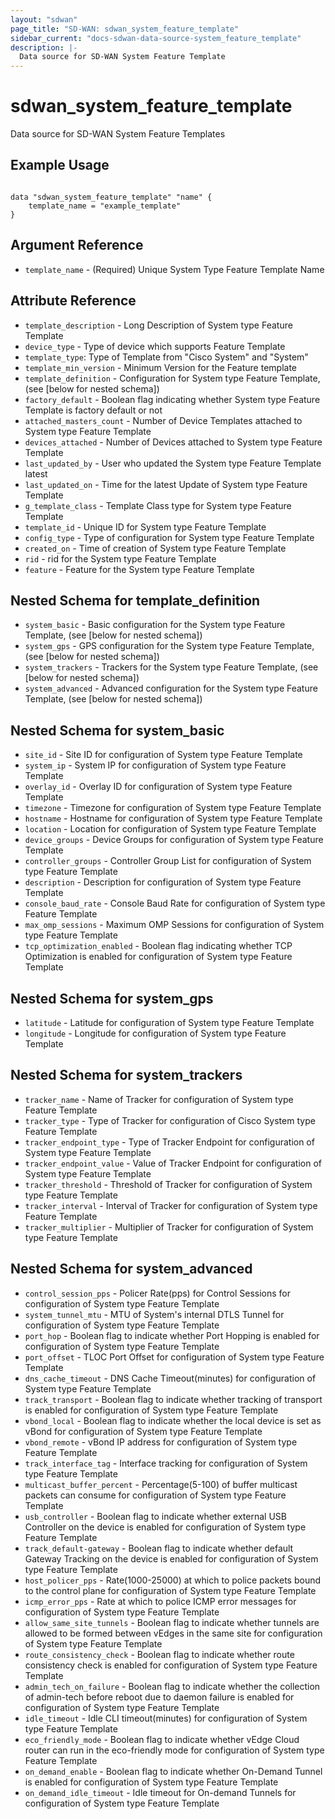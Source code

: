 ```yaml
---
layout: "sdwan"
page_title: "SD-WAN: sdwan_system_feature_template"
sidebar_current: "docs-sdwan-data-source-system_feature_template"
description: |-
  Data source for SD-WAN System Feature Template
---
```


# sdwan_system_feature_template #
Data source for SD-WAN System Feature Templates

## Example Usage ##

```hcl

data "sdwan_system_feature_template" "name" {
    template_name = "example_template"
}

```


## Argument Reference ##

* `template_name` - (Required) Unique  System Type Feature Template Name

## Attribute Reference ##

* `template_description` - Long Description of  System type Feature Template
* `device_type` - Type of device which supports  Feature Template
* `template_type`: Type of Template from "Cisco System" and "System"
* `template_min_version` - Minimum Version for the  Feature template
* `template_definition` - Configuration for  System type Feature Template, (see [below for nested schema])
* `factory_default` - Boolean flag indicating whether  System type Feature Template is factory default or not
* `attached_masters_count` - Number of Device Templates attached to  System type Feature Template
* `devices_attached` - Number of Devices attached to  System type Feature Template
* `last_updated_by` - User who updated the  System type Feature Template latest
* `last_updated_on` - Time for the latest Update of  System type Feature Template
* `g_template_class` - Template Class type for  System type Feature Template
* `template_id` - Unique ID for  System type Feature Template
* `config_type` - Type of configuration for  System type Feature Template
* `created_on` - Time of creation of  System type Feature Template
* `rid` - rid for the  System type Feature Template
* `feature` - Feature for the  System type Feature Template

## Nested Schema for template_definition
* `system_basic` - Basic configuration for the  System type Feature Template, (see [below for nested schema])
* `system_gps` - GPS configuration for the  System type Feature Template, (see [below for nested schema])
* `system_trackers` - Trackers for the  System type Feature Template, (see [below for nested schema])
* `system_advanced` - Advanced configuration for the  System type Feature Template, (see [below for nested schema])

## Nested Schema for system_basic
* `site_id` - Site ID for configuration of System type Feature Template
* `system_ip` - System IP for configuration of  System type Feature Template
* `overlay_id` - Overlay ID for configuration of  System type Feature Template
* `timezone` - Timezone for configuration of  System type Feature Template
* `hostname` - Hostname for configuration of  System type Feature Template
* `location` - Location for configuration of  System type Feature Template
* `device_groups` - Device Groups for configuration of  System type Feature Template
* `controller_groups` - Controller Group List for configuration of  System type Feature Template
* `description` - Description for configuration of  System type Feature Template
* `console_baud_rate` - Console Baud Rate for configuration of  System type Feature Template
* `max_omp_sessions` - Maximum OMP Sessions for configuration of  System type Feature Template
* `tcp_optimization_enabled` - Boolean flag indicating whether  TCP Optimization is enabled for configuration of  System type Feature Template

## Nested Schema for system_gps
* `latitude` - Latitude for configuration of System type Feature Template
* `longitude` - Longitude for configuration of  System type Feature Template

## Nested Schema for system_trackers
* `tracker_name` - Name of Tracker for configuration of System type Feature Template
* `tracker_type` - Type of Tracker for configuration of Cisco System type Feature Template
* `tracker_endpoint_type` - Type of Tracker Endpoint for configuration of System type Feature Template
* `tracker_endpoint_value` - Value of Tracker Endpoint for configuration of System type Feature Template
* `tracker_threshold` - Threshold of Tracker for configuration of System type Feature Template
* `tracker_interval` - Interval of Tracker for configuration of System type Feature Template
* `tracker_multiplier` - Multiplier of Tracker for configuration of System type Feature Template

## Nested Schema for system_advanced
* `control_session_pps` - Policer Rate(pps) for Control Sessions for configuration of System type Feature Template
* `system_tunnel_mtu` - MTU of System's internal DTLS Tunnel for configuration of System type Feature Template
* `port_hop` - Boolean flag to indicate whether Port Hopping is enabled for configuration of System type Feature Template
* `port_offset` - TLOC Port Offset for configuration of System type Feature Template
* `dns_cache_timeout` - DNS Cache Timeout(minutes) for configuration of System type Feature Template
* `track_transport` - Boolean flag to indicate whether tracking of transport is enabled for configuration of System type Feature Template
* `vbond_local` - Boolean flag to indicate whether the local device is set as vBond for configuration of System type Feature Template
* `vbond_remote` - vBond IP address for configuration of System type Feature Template
* `track_interface_tag` - Interface tracking for configuration of System type Feature Template
* `multicast_buffer_percent` - Percentage(5-100) of buffer multicast packets can consume for configuration of System type Feature Template
* `usb_controller` - Boolean flag to indicate whether external USB Controller on the device is enabled for configuration of System type Feature Template
* `track_default-gateway` - Boolean flag to indicate whether default Gateway Tracking on the device is enabled for configuration of System type Feature Template
* `host_policer_pps` - Rate(1000-25000) at which to police packets bound to the control plane for configuration of System type Feature Template
* `icmp_error_pps` - Rate at which to police ICMP error messages for configuration of System type Feature Template
* `allow_same_site_tunnels` - Boolean flag to indicate whether tunnels are allowed to be formed between vEdges in the same site for configuration of System type Feature Template
* `route_consistency_check` - Boolean flag to indicate whether route consistency check is enabled for configuration of System type Feature Template
* `admin_tech_on_failure` - Boolean flag to indicate whether the collection of admin-tech before reboot due to daemon failure is enabled for configuration of System type Feature Template
* `idle_timeout` - Idle CLI timeout(minutes) for configuration of System type Feature Template
* `eco_friendly_mode` - Boolean flag to indicate whether vEdge Cloud router can run in the eco-friendly mode for configuration of System type Feature Template
* `on_demand_enable` - Boolean flag to indicate whether On-Demand Tunnel is enabled for configuration of System type Feature Template
* `on_demand_idle_timeout` - Idle timeout for On-demand Tunnels for configuration of System type Feature Template

